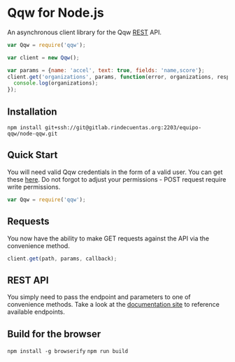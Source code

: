 # Qqw for Node.js

An asynchronous client library for the Qqw [REST](https://quienesquien.wiki/api/v1) API.

```javascript
var Qqw = require('qqw');

var client = new Qqw();

var params = {name: 'accel', text: true, fields: 'name,score'};
client.get('organizations', params, function(error, organizations, response) {
  console.log(organizations);
});
```

## Installation

`npm install git+ssh://git@gitlab.rindecuentas.org:2203/equipo-qqw/node-qqw.git`

## Quick Start

You will need valid Qqw credentials in the form of a valid user.  You can get these [here](https://quienesquien.wiki/).  Do not forgot to adjust your permissions - POST request require write permissions.

```javascript
var Qqw = require('qqw');
```

## Requests

You now have the ability to make GET requests against the API via the convenience method.

```javascript
client.get(path, params, callback);
```

## REST API

You simply need to pass the endpoint and parameters to one of convenience methods.  Take a look at the [documentation site](https://quienesquien.wiki/api/v1/docs.html) to reference available endpoints.

## Build for the browser

`npm install -g browserify`
`npm run build`
